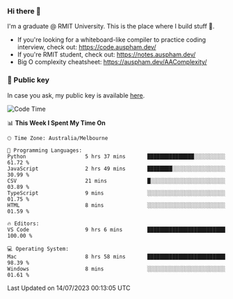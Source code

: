 ### Hi there 👋

I'm a graduate @ RMIT University. This is the place where I build stuff 👀. 

- If you're looking for a whiteboard-like compiler to practice coding interview, check out: https://code.auspham.dev/
- If you're RMIT student, check out: https://notes.auspham.dev/
- Big O complexity cheatsheet: https://auspham.dev/AAComplexity/

### 🔑 Public key

In case you ask, my public key is available [here](https://public.auspham.dev/).

<!--START_SECTION:waka-->
![Code Time](http://img.shields.io/badge/Code%20Time-1%2C047%20hrs%2013%20mins-blue)

📊 **This Week I Spent My Time On** 

```text
🕑︎ Time Zone: Australia/Melbourne

💬 Programming Languages: 
Python                   5 hrs 37 mins       ███████████████░░░░░░░░░░   61.72 % 
JavaScript               2 hrs 49 mins       ████████░░░░░░░░░░░░░░░░░   30.99 % 
CSV                      21 mins             █░░░░░░░░░░░░░░░░░░░░░░░░   03.89 % 
TypeScript               9 mins              ░░░░░░░░░░░░░░░░░░░░░░░░░   01.75 % 
HTML                     8 mins              ░░░░░░░░░░░░░░░░░░░░░░░░░   01.59 % 

🔥 Editors: 
VS Code                  9 hrs 6 mins        █████████████████████████   100.00 % 

💻 Operating System: 
Mac                      8 hrs 58 mins       █████████████████████████   98.39 % 
Windows                  8 mins              ░░░░░░░░░░░░░░░░░░░░░░░░░   01.61 % 
```


 Last Updated on 14/07/2023 00:13:05 UTC
<!--END_SECTION:waka-->

<!--
**rockmanvnx6/rockmanvnx6** is a ✨ _special_ ✨ repository because its `README.md` (this file) appears on your GitHub profile.

Here are some ideas to get you started:

- 🔭 I’m currently working on ...
- 🌱 I’m currently learning ...
- 👯 I’m looking to collaborate on ...
- 🤔 I’m looking for help with ...
- 💬 Ask me about ...
- 📫 How to reach me: ...
- 😄 Pronouns: ...
- ⚡ Fun fact: ...
-->
